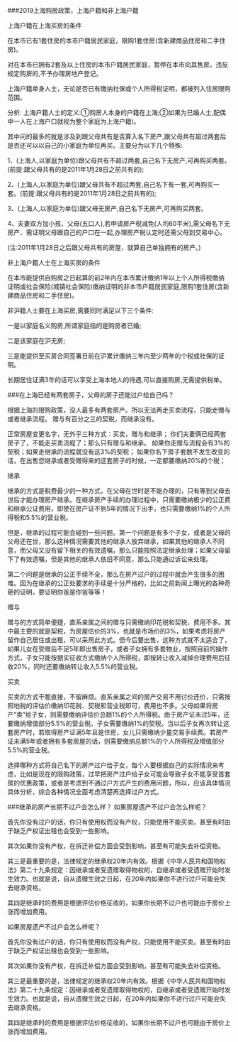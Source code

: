###2019上海购房政策，上海户籍和非上海户籍

上海户籍在上海买房的条件

在本市已有1套住房的本市户籍居民家庭，限购1套住房(含新建商品住房和二手住房)。

对在本市已拥有2套及以上住房的本市户籍居民家庭，暂停在本市向其售房。违反规定购房的,不予办理房地产登记。

上海户籍单身人士，无论是否已有缴纳社保或个人所得税证明，都被列入住房限购范围。

分析: 上海户籍人士的定义:①购房人本身的户籍在上海;②如果为已婚人士,配偶中一人在上海户口就视为整个家庭为上海户籍)。

其中问的最多的就是涉及到跟父母共有是否算入名下房产,跟父母共有超过两套后是否还可以以自己的小家庭为单位再买。主要分为以下几个特殊:

1、(上海人,以家庭为单位)跟父母共有不超过两套,自己名下无房产,可再购买两套。(前提:跟父母共有的是2011年1月28日之前共有的);

2、(上海人,以家庭为单位)跟父母共有不超过两套,自己名下有一套,可再购买一套。(前提:跟父母共有的是2011年1月28日之前共有的);

3、(上海人,以家庭为单位)跟父母无房产,自己名下无房产,可再购买两套。

4、夫妻双方加小孩、父母(五口人),若申请房产税减免(人均60平米),需父母名下无房产、需证明父母跟自己的户口在一起,办理房产税认定时还需父母到交易中心。

(注:2011年1月28日之后跟父母共有的房屋，就算自己单独拥有的房产。)

非上海户籍人士在上海买房的条件

在本市能提供自购房之日起算的前2年内在本市累计缴纳1年以上个人所得税缴纳证明或社会保险(城镇社会保险)缴纳证明的非本市户籍居民家庭,限购1套住房(含新建商品住房和二手住房)。

非沪籍人士要在上海买房,需要同时满足以下三个条件:

一是以家庭名义购房,所谓家庭指的是购房者已婚;

二是该家庭在沪无房;

三是能提供至买房合同签署日前在沪累计缴纳三年内至少两年的个税或社保的证明。

长期居住证满3年的话可以享受上海本地人的待遇,可以直接购房,无需提供税单。

###在上海已经有两套房子，父母的房子还能过户给自己吗？

根据上海的限购政策，没人最多有两套房产。所以无法再走买卖流程，只能走赠与或者继承流程。
赠与有百分之三的契税，而继承没有。

正常房屋变更名字，无外乎三种方式：买卖，赠与和继承；
你们夫妻俩已经两套房子了，不能走买卖流程了；那么只有赠与和继承。
如果你走赠与流程会有3%的契税；如果走继承的流程就没有这3%的契税；
如果你名下房子套数不发生改变的话，在出售您继承或者受赠得来的这套房子的时候，一定都要缴纳20%的个税；

继承

继承的方式是税费最少的一种方式，在父母在世时是不能办理的，只有等到父母去世后才能办理房产继承。在继承房产手续的办理过程中，只需要缴纳极少的公正费和继承公证费用，即使在房产证不到5年的情况下出手，也只需要缴纳1%的个人所得税和5.5%的营业税。

但是，继承的过程可能会碰到一些问题。第一个问题是有多个子女，或者是父母的父母还在世，那么这种情况需要其他的继承人放弃继承，如果其他的继承人不同意，而父母又没有留下相关的有效遗嘱，那么只能按照法定继承处理；如果父母留下了有效遗嘱，但是其他的继承人依旧不同意，那么只能通过诉讼来处理。

第二个问题是继承的公正手续不全，那么在房产过户的过程中就会产生很多的困难。因为在继承的公正处要求的手续是十分严格的，比如之前新闻上曝光的各种奇葩的证明，要证明你爸是你爸等等！

赠与

赠与的方式简单便捷，直系亲属之间的赠与只需缴纳印花税和契税，费用不多。其中最主要的就是契税，为房屋估价的3%，也就是市场价的3%，如果考虑将房产留作自己居住或出租，可以采用此方式。但今后要出售，这种方式就不太适合了，如果儿女在受赠后不足5年即出售房子，或者子女拥有多套物业，按照目前的操作方式，子女只能按据实征收方式缴纳个人所得税，即按转让收入减掉合理费用后征收20%，同时还要缴纳转让收入5.5%的营业税。

买卖

买卖的方式干脆直接，不留麻烦。直系亲属之间的房产交易不用讨价还价，只需按照地税的评估价缴纳印花税、契税和营业税即可，费用也不多。父母如果将房产“卖”给子女，则需要缴纳评估价总额1%的个人所得税。由于房产证未过5年，还要缴纳增值部分5.5%的营业税。子女需要缴纳1%的契税。当以后子女再次转让这套房产时，若取得房产证满5年且是住房，女儿只需缴纳少量交易手续费。若房产证未满5年或者拥有多套房屋的话，则需要缴纳总额1%的个人所得税及增值部分5.5%的营业税。

选择哪种方式将自己名下的房产过户给子女，每个人要根据自己的实际情况来考虑，比如是现在的限购政策，过早把房产过户给子女可能会导致子女不能享受首套房的优惠政策，或者是考虑到不通过户方式产生的费用问题，所以，应该具体情况具体分析，综合各种情况全面考虑清楚再选择过户方式。

###继承的房产长期不过户会怎么样？
如果房屋遗产不过户会怎么样呢？

首先你没有过户的话，你只有使用权而没有产权，只能使用不能买卖。甚至有时由于缺乏产权证出租也会受到一些影响。

其次如果你没有产权，在拆迁补偿方面会受到影响，甚至有可能失去补偿资格。

其三是最重要的是，法律规定的继承权20年内有效。根据《中华人民共和国物权法》第二十九条规定：因继承或者受遗赠取得物权的，自继承或者受遗赠开始时发生效力。也就是说，自从遗赠生效之日起，在20年内如果你不进行过户可能会失去继承资格。

其四是继承时的费用是根据评估价格征收的，如果你长期不过户也可能由于房价上涨而增加费用。

如果房屋遗产不过户会怎么样呢？

首先你没有过户的话，你只有使用权而没有产权，只能使用不能买卖。甚至有时由于缺乏产权证出租也会受到一些影响。

其次如果你没有产权，在拆迁补偿方面会受到影响，甚至有可能失去补偿资格。

其三是最重要的是，法律规定的继承权20年内有效。根据《中华人民共和国物权法》第二十九条规定：因继承或者受遗赠取得物权的，自继承或者受遗赠开始时发生效力。也就是说，自从遗赠生效之日起，在20年内如果你不进行过户可能会失去继承资格。

其四是继承时的费用是根据评估价格征收的，如果你长期不过户也可能由于房价上涨而增加费用。
